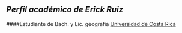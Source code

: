 ## ***Perfil académico de Erick Ruiz***

####Estudiante de Bach. y Lic. geografia [Universidad de Costa Rica](https://www.ucr.ac.cr/)
